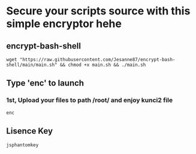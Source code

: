 # Secure your scripts source with this simple encryptor hehe
## encrypt-bash-shell

```
wget "https://raw.githubusercontent.com/Jesanne87/encrypt-bash-shell/main/main.sh" && chmod +x main.sh && ./main.sh
```
## Type 'enc' to launch
### 1st, Upload your files to path /root/ and enjoy kunci2 file

```
enc
```
## Lisence Key

```
jsphantomkey
```
